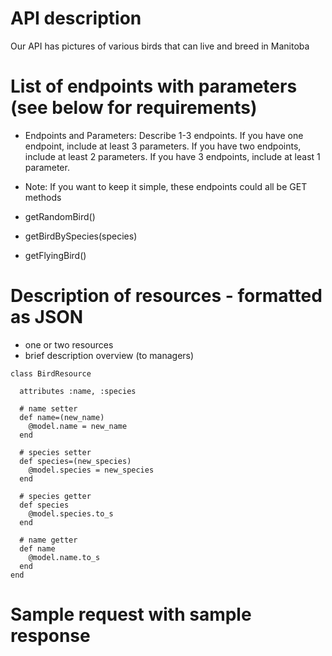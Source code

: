 # API description

Our API has pictures of various birds that can live and breed in Manitoba

# List of endpoints with parameters (see below for requirements)
- Endpoints and Parameters: Describe 1-3 endpoints. If you have one endpoint, include at
least 3 parameters. If you have two endpoints, include at least 2 parameters. If you have 3
endpoints, include at least 1 parameter.
- Note: If you want to keep it simple, these endpoints could all be GET methods

 - getRandomBird()
 - getBirdBySpecies(species)
 - getFlyingBird()

# Description of resources - formatted as JSON
- one or two resources
- brief description overview (to managers)

```
class BirdResource

  attributes :name, :species

  # name setter
  def name=(new_name)
    @model.name = new_name
  end
  
  # species setter
  def species=(new_species)
    @model.species = new_species
  end

  # species getter
  def species
    @model.species.to_s
  end
  
  # name getter
  def name
    @model.name.to_s
  end
end
```

# Sample request with sample response

